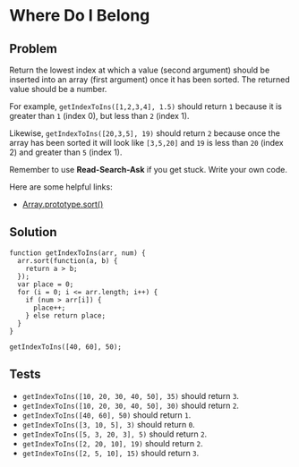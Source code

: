# Where Do I Belong

## Problem

Return the lowest index at which a value (second argument) should be inserted into an array (first argument) once it has been sorted. The returned value should be a number.

For example, `getIndexToIns([1,2,3,4], 1.5)` should return `1` because it is greater than `1` (index 0), but less than `2` (index 1).

Likewise, `getIndexToIns([20,3,5], 19)` should return `2` because once the array has been sorted it will look like `[3,5,20]` and `19` is less than `20` (index 2) and greater than `5` (index 1).

Remember to use **Read-Search-Ask** if you get stuck. Write your own code.

Here are some helpful links:

* [Array.prototype.sort()](https://developer.mozilla.org/en-US/docs/Web/JavaScript/Reference/Global_Objects/Array/sort)

## Solution

```
function getIndexToIns(arr, num) {
  arr.sort(function(a, b) {
    return a > b;
  });
  var place = 0;
  for (i = 0; i <= arr.length; i++) {
    if (num > arr[i]) {
      place++;
    } else return place;
  }
}

getIndexToIns([40, 60], 50);
```

## Tests

* `getIndexToIns([10, 20, 30, 40, 50], 35)` should return `3`.
* `getIndexToIns([10, 20, 30, 40, 50], 30)` should return `2`.
* `getIndexToIns([40, 60], 50)` should return `1`.
* `getIndexToIns([3, 10, 5], 3)` should return `0`.
* `getIndexToIns([5, 3, 20, 3], 5)` should return `2`.
* `getIndexToIns([2, 20, 10], 19)` should return `2`.
* `getIndexToIns([2, 5, 10], 15)` should return `3`.
